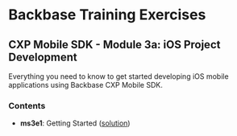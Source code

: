 # Backbase Training Exercises

## CXP Mobile SDK - Module 3a: iOS Project Development

Everything you need to know to get started developing iOS mobile applications using Backbase CXP Mobile SDK.

### Contents

 - **ms3e1**: Getting Started ([solution](CXPMobileSDK/ms3e1-getting-started))
<!-- - **ms3e2**: Adding a Custom Widget ([solution](CXPMobileSDK/ms3e2-adding-a-widget))
 - **ms3e3**: Adding a Behaviour ([solution](CXPMobileSDK/ms3e3-defining-behaviours))
 - **ms3e4**: Passing Data Between Views ([solution](CXPMobileSDK/ms3e4-passing-data)) -->
